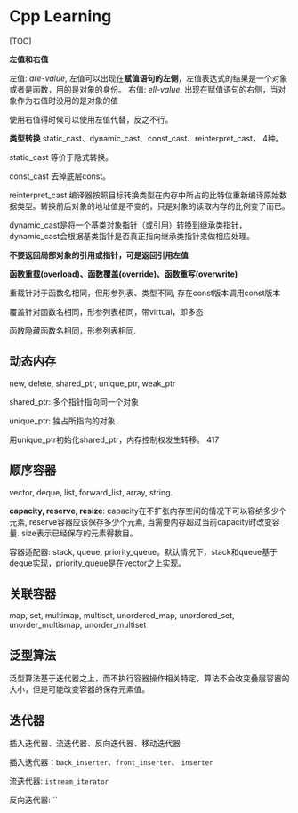 # Cpp Learning
[TOC]

**左值和右值**

左值: *are-value*, 左值可以出现在**赋值语句的左侧**，左值表达式的结果是一个对象或者是函数，用的是对象的身份。
右值: *ell-value*, 出现在赋值语句的右侧，当对象作为右值时没用的是对象的值

使用右值得时候可以使用左值代替，反之不行。


**类型转换**
static_cast、dynamic_cast、const_cast、reinterpret_cast， 4种。

static_cast 等价于隐式转换。

const_cast 去掉底层const。

reinterpret_cast  编译器按照目标转换类型在内存中所占的比特位重新编译原始数据类型。转换前后对象的地址值是不变的，只是对象的读取内存的比例变了而已。

dynamic_cast是将一个基类对象指针（或引用）转换到继承类指针，dynamic_cast会根据基类指针是否真正指向继承类指针来做相应处理。

**不要返回局部对象的引用或指针，可是返回引用左值**


**函数重载(overload)、函数覆盖(override)、函数重写(overwrite)**

重载针对于函数名相同，但形参列表、类型不同, 存在const版本调用const版本

覆盖针对函数名相同，形参列表相同，带virtual，即多态

函数隐藏函数名相同，形参列表相同.

## 动态内存

new, delete, shared_ptr, unique_ptr, weak_ptr

shared_ptr: 多个指针指向同一个对象

unique_ptr: 独占所指向的对象，

用unique_ptr初始化shared_ptr，内存控制权发生转移。 417

## 顺序容器

vector, deque, list, forward_list, array, string.

**capacity, reserve, resize**: capacity在不扩张内存空间的情况下可以容纳多少个元素, reserve容器应该保存多少个元素, 当需要内存超过当前capacity时改变容量.
size表示已经保存的元素得数目。

容器适配器: stack, queue, priority_queue。默认情况下，stack和queue基于deque实现，priority_queue是在vector之上实现。

## 关联容器

map, set, multimap, multiset, unordered_map, unordered_set, unorder_multismap, unorder_multiset


## 泛型算法

泛型算法基于迭代器之上，而不执行容器操作相关特定，算法不会改变叠层容器的大小，但是可能改变容器的保存元素值。


## 迭代器

插入迭代器、流迭代器、反向迭代器、移动迭代器

插入迭代器：`back_inserter`、`front_inserter`、 `inserter`

流迭代器: `istream_iterator`

反向迭代器: ``